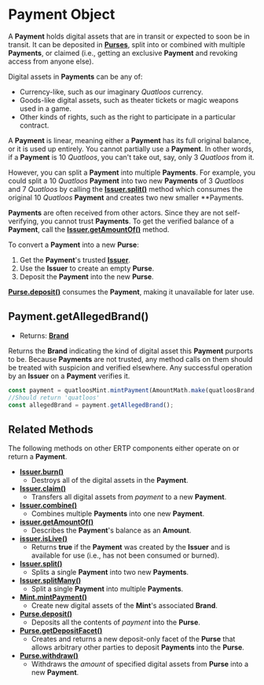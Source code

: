 # Payment Object
A **Payment** holds digital assets that are in transit or 
expected to soon be in transit. It can be deposited in **[Purses](./purse.md)**, 
split into or combined with multiple **Payments**, or claimed (i.e., getting
an exclusive **Payment** and revoking access from anyone else). 

Digital assets in **Payments** can be any of:
- Currency-like, such as our imaginary *Quatloos* currency.
- Goods-like digital assets, such as theater tickets or magic weapons used in a game.
- Other kinds of rights, such as the right to participate in a particular contract.

A **Payment** is linear, meaning either a **Payment** has its full
original balance, or it is used up entirely. You cannot partially use a
**Payment**. In other words, if a **Payment** is 10 *Quatloos*, you can't
take out, say, only 3 *Quatloos* from it.

However, you can split a **Payment** into multiple **Payments**. For example, you could split a 
10 *Quatloos* **Payment** into two new **Payments** of 3 *Quatloos* and 7 *Quatloos* by calling the
**[Issuer.split()](./issuer.md#issuer-split-payment-paymentamounta)** method which consumes the 
original 10 *Quatloos* **Payment** and creates two new smaller **Payments.

**Payments** are often received from other actors. Since they are not self-verifying,
you cannot trust **Payments**. To get the verified balance of a **Payment**, call the **[Issuer.getAmountOf()](./issuer.md#issuer-getamountof-payment)** method.

To convert a **Payment** into a new **Purse**: 
1. Get the **Payment**'s trusted **[Issuer](./issuer.md)**. 
2. Use the **Issuer** to create an empty **Purse**.
3. Deposit the **Payment** into the new **Purse**. 

**[Purse.deposit()](./purse.md#purse-deposit-payment-optamount)** consumes the **Payment**,
making it unavailable for later use.

## Payment.getAllegedBrand()
- Returns: **[Brand](./brand.md)**

Returns the **Brand** indicating the kind of digital asset this **Payment** purports to be. 
Because **Payments** are not trusted, any method calls on them
should be treated with suspicion and verified elsewhere.
Any successful operation by an **Issuer** on a **Payment** verifies it.

```js
const payment = quatloosMint.mintPayment(AmountMath.make(quatloosBrand, 10n));
//Should return 'quatloos'
const allegedBrand = payment.getAllegedBrand();
```

## Related Methods

The following methods on other ERTP components either operate
on or return a **Payment**.

- [**Issuer.burn()**](./issuer.md#issuer-burn-payment-optamount)
  - Destroys all of the digital assets in the **Payment**.
- [**Issuer.claim()**](./issuer.md#issuer-claim-payment-optamount)
  - Transfers all digital assets from *payment* to a new **Payment**.
- [**Issuer.combine()**](./issuer.md#issuer-combine-paymentsarray-opttotalamount)
  - Combines multiple **Payments** into one new **Payment**.
- [**issuer.getAmountOf()**](./issuer.md#issuer-getamountof-payment)
  - Describes the **Payment**'s balance as an **Amount**.
- [**issuer.isLive()**](./issuer.md#issuer-islive-payment)
  - Returns **true** if the **Payment** was created by the **Issuer** and is available for use (i.e., has not been consumed or burned).
- [**Issuer.split()**](./issuer.md#issuer-split-payment-paymentamounta)
  - Splits a single **Payment** into two new **Payments**.
- [**Issuer.splitMany()**](./issuer.md#issuer-splitmany-payment-amountarray)
  - Split a single **Payment** into multiple **Payments**.
- [**Mint.mintPayment()**](./mint.md#mint-mintpayment-newamount)
  - Create new digital assets of the **Mint**'s associated **Brand**.
- [**Purse.deposit()**](./purse.md#purse-deposit-payment-optamount)
  - Deposits all the contents of *payment* into the **Purse**.
- [**Purse.getDepositFacet()**](./purse.md#purse-getdepositfacet)
  - Creates and returns a new deposit-only facet of the **Purse** that allows arbitrary other parties to deposit **Payments** into the **Purse**.
- [**Purse.withdraw()**](./purse.md#purse-withdraw-amount)
  - Withdraws the *amount* of specified digital assets from **Purse** into a new **Payment**.
